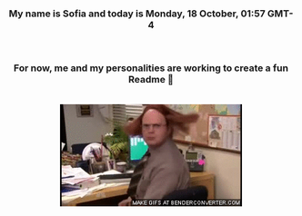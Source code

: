 


<div align="center">
<h3 >My name is Sofia and today is Monday, 18 October, 01:57 GMT-4</h3><br>
<h3 >For now, me and my personalities are working to create a fun Readme 👋
</h3><br>
<img src='img/dwight.gif' alt='working...'/>
</div>
